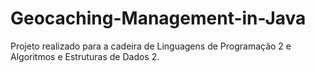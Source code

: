 # Geocaching-Management-in-Java
Projeto realizado para a cadeira de Linguagens de Programação 2 e Algoritmos e Estruturas de Dados 2.
